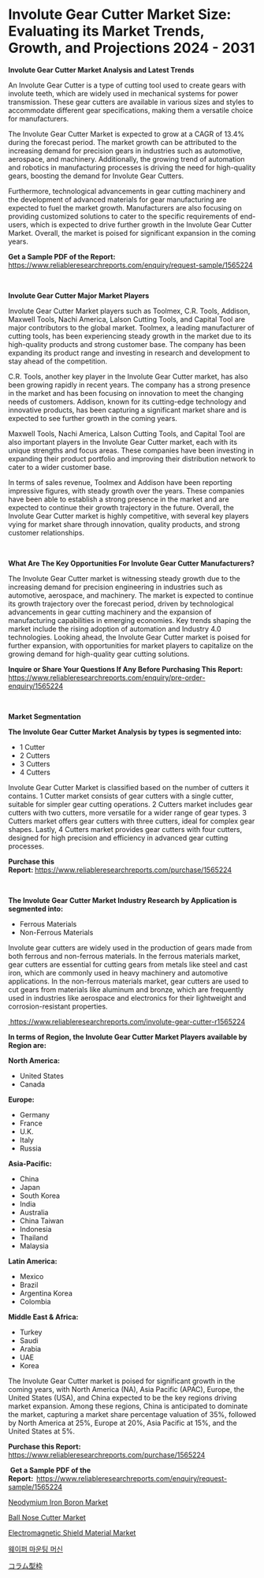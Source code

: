 <p><h1>Involute Gear Cutter Market Size: Evaluating its Market Trends, Growth, and Projections 2024 - 2031</h1></p><p><strong>Involute Gear Cutter Market Analysis and Latest Trends</strong></p>
<p><p>An Involute Gear Cutter is a type of cutting tool used to create gears with involute teeth, which are widely used in mechanical systems for power transmission. These gear cutters are available in various sizes and styles to accommodate different gear specifications, making them a versatile choice for manufacturers.</p><p>The Involute Gear Cutter Market is expected to grow at a CAGR of 13.4% during the forecast period. The market growth can be attributed to the increasing demand for precision gears in industries such as automotive, aerospace, and machinery. Additionally, the growing trend of automation and robotics in manufacturing processes is driving the need for high-quality gears, boosting the demand for Involute Gear Cutters.</p><p>Furthermore, technological advancements in gear cutting machinery and the development of advanced materials for gear manufacturing are expected to fuel the market growth. Manufacturers are also focusing on providing customized solutions to cater to the specific requirements of end-users, which is expected to drive further growth in the Involute Gear Cutter Market. Overall, the market is poised for significant expansion in the coming years.</p></p>
<p><strong>Get a Sample PDF of the Report:&nbsp;</strong> <a href="https://www.reliableresearchreports.com/enquiry/request-sample/1565224">https://www.reliableresearchreports.com/enquiry/request-sample/1565224</a></p>
<p>&nbsp;</p>
<p><strong>Involute Gear Cutter Major Market Players</strong></p>
<p><p>Involute Gear Cutter Market players such as Toolmex, C.R. Tools, Addison, Maxwell Tools, Nachi America, Lalson Cutting Tools, and Capital Tool are major contributors to the global market. Toolmex, a leading manufacturer of cutting tools, has been experiencing steady growth in the market due to its high-quality products and strong customer base. The company has been expanding its product range and investing in research and development to stay ahead of the competition.</p><p>C.R. Tools, another key player in the Involute Gear Cutter market, has also been growing rapidly in recent years. The company has a strong presence in the market and has been focusing on innovation to meet the changing needs of customers. Addison, known for its cutting-edge technology and innovative products, has been capturing a significant market share and is expected to see further growth in the coming years.</p><p>Maxwell Tools, Nachi America, Lalson Cutting Tools, and Capital Tool are also important players in the Involute Gear Cutter market, each with its unique strengths and focus areas. These companies have been investing in expanding their product portfolio and improving their distribution network to cater to a wider customer base.</p><p>In terms of sales revenue, Toolmex and Addison have been reporting impressive figures, with steady growth over the years. These companies have been able to establish a strong presence in the market and are expected to continue their growth trajectory in the future. Overall, the Involute Gear Cutter market is highly competitive, with several key players vying for market share through innovation, quality products, and strong customer relationships.</p></p>
<p>&nbsp;</p>
<p><strong>What Are The Key Opportunities For Involute Gear Cutter Manufacturers?</strong></p>
<p><p>The Involute Gear Cutter market is witnessing steady growth due to the increasing demand for precision engineering in industries such as automotive, aerospace, and machinery. The market is expected to continue its growth trajectory over the forecast period, driven by technological advancements in gear cutting machinery and the expansion of manufacturing capabilities in emerging economies. Key trends shaping the market include the rising adoption of automation and Industry 4.0 technologies. Looking ahead, the Involute Gear Cutter market is poised for further expansion, with opportunities for market players to capitalize on the growing demand for high-quality gear cutting solutions.</p></p>
<p><strong>Inquire or Share Your Questions If Any Before Purchasing This Report:</strong> <a href="https://www.reliableresearchreports.com/enquiry/pre-order-enquiry/1565224">https://www.reliableresearchreports.com/enquiry/pre-order-enquiry/1565224</a></p>
<p>&nbsp;</p>
<p><strong>Market Segmentation</strong></p>
<p><strong>The Involute Gear Cutter Market Analysis by types is segmented into:</strong></p>
<p><ul><li>1 Cutter</li><li>2 Cutters</li><li>3 Cutters</li><li>4 Cutters</li></ul></p>
<p><p>Involute Gear Cutter Market is classified based on the number of cutters it contains. 1 Cutter market consists of gear cutters with a single cutter, suitable for simpler gear cutting operations. 2 Cutters market includes gear cutters with two cutters, more versatile for a wider range of gear types. 3 Cutters market offers gear cutters with three cutters, ideal for complex gear shapes. Lastly, 4 Cutters market provides gear cutters with four cutters, designed for high precision and efficiency in advanced gear cutting processes.</p></p>
<p><strong>Purchase this Report:&nbsp;</strong><a href="https://www.reliableresearchreports.com/purchase/1565224">https://www.reliableresearchreports.com/purchase/1565224</a></p>
<p>&nbsp;</p>
<p><strong>The Involute Gear Cutter Market Industry Research by Application is segmented into:</strong></p>
<p><ul><li>Ferrous Materials</li><li>Non-Ferrous Materials</li></ul></p>
<p><p>Involute gear cutters are widely used in the production of gears made from both ferrous and non-ferrous materials. In the ferrous materials market, gear cutters are essential for cutting gears from metals like steel and cast iron, which are commonly used in heavy machinery and automotive applications. In the non-ferrous materials market, gear cutters are used to cut gears from materials like aluminum and bronze, which are frequently used in industries like aerospace and electronics for their lightweight and corrosion-resistant properties.</p></p>
<p><a href="https://www.reliableresearchreports.com/involute-gear-cutter-r1565224">&nbsp;https://www.reliableresearchreports.com/involute-gear-cutter-r1565224</a></p>
<p><strong>In terms of Region, the Involute Gear Cutter Market Players available by Region are:</strong></p>
<p>
    <p> <strong> North America: </strong>
        <ul>
            <li>United States</li>
            <li>Canada</li>
        </ul>
        </p> 
    <p> <strong> Europe: </strong>
        <ul>
            <li>Germany</li>
            <li>France</li>
            <li>U.K.</li>
            <li>Italy</li>
            <li>Russia</li>
        </ul>
        </p> 
    <p> <strong> Asia-Pacific: </strong>
        <ul>
            <li>China</li>
            <li>Japan</li>
            <li>South Korea</li>
            <li>India</li>
            <li>Australia</li>
            <li>China Taiwan</li>
            <li>Indonesia</li>
            <li>Thailand</li>
            <li>Malaysia</li>
        </ul>
        </p> 
    <p> <strong> Latin America: </strong>
        <ul>
            <li>Mexico</li>
            <li>Brazil</li>
            <li>Argentina Korea</li>
            <li>Colombia</li>
        </ul>
        </p> 
    <p> <strong> Middle East & Africa: </strong>
        <ul>
            <li>Turkey</li>
            <li>Saudi</li>
            <li>Arabia</li>
            <li>UAE</li>
            <li>Korea</li>
        </ul>
    </p>
    </p>
<p><p>The Involute Gear Cutter market is poised for significant growth in the coming years, with North America (NA), Asia Pacific (APAC), Europe, the United States (USA), and China expected to be the key regions driving market expansion. Among these regions, China is anticipated to dominate the market, capturing a market share percentage valuation of 35%, followed by North America at 25%, Europe at 20%, Asia Pacific at 15%, and the United States at 5%.</p></p>
<p><strong>Purchase this Report: </strong><a href="https://www.reliableresearchreports.com/purchase/1565224">https://www.reliableresearchreports.com/purchase/1565224</a></p>
<p>&nbsp;<strong>Get a Sample PDF of the Report:&nbsp;&nbsp;</strong><a href="https://www.reliableresearchreports.com/enquiry/request-sample/1565224">https://www.reliableresearchreports.com/enquiry/request-sample/1565224</a></p>
<p><strong></strong></p>
<p><p><a href="https://www.linkedin.com/pulse/neodymium-iron-boron-market-provides-detailed-segmentation-1xyte?trackingId=oLobg7TJo6VL89ZlYlO9UQ%3D%3D">Neodymium Iron Boron Market</a></p><p><a href="https://github.com/Airanohannonzb68e5pb53oc1/Market-Research-Report-List-2/blob/main/ball-nose-cutter-market.md">Ball Nose Cutter Market</a></p><p><a href="https://www.linkedin.com/pulse/electromagnetic-shield-material-market-analysis-size-global-nxlsc?trackingId=O3uHvrmFCpMxnL9rWJXvEg%3D%3D">Electromagnetic Shield Material Market</a></p><p><a href="https://github.com/JeromeRtyau89966/Market-Research-Report-List-1/blob/main/100069624789.md">웨이퍼 마운팅 머신</a></p><p><a href="https://github.com/lrlmopnhwd79300/Market-Research-Report-List-1/blob/main/410620126787.md">コラム型枠</a></p></p>